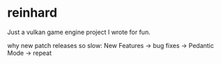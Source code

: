 # reinhard

Just a vulkan game engine project I wrote for fun.

why new patch releases so slow:
New Features -> bug fixes -> Pedantic Mode -> repeat
